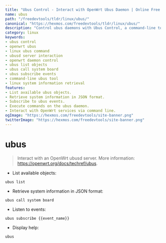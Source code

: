 ```yaml
---
title: "Ubus Control - Interact with OpenWrt Ubus Daemon | Online Free DevTools by Hexmos"
name: ubus
path: "/freedevtools/tldr/linux/ubus/"
canonical: "https://hexmos.com/freedevtools/tldr/linux/ubus/"
description: "Control ubus daemons with Ubus Control, a command-line tool for interacting with OpenWrt's ubusd.  List objects, retrieve system info in JSON. Free online tool, no registration required."
category: linux
keywords:
- ubus control
- openwrt ubus
- linux ubus command
- ubusd server interaction
- openwrt daemon control
- ubus list objects
- ubus call system board
- ubus subscribe events
- command-line ubus tool
- linux system information retrieval
features:
- List available ubus objects.
- Retrieve system information in JSON format.
- Subscribe to ubus events.
- Execute commands on the ubus daemon.
- Interact with OpenWrt services via command line.
ogImage: "https://hexmos.com/freedevtools/site-banner.png"
twitterImage: "https://hexmos.com/freedevtools/site-banner.png"
---
```


# ubus

> Interact with an OpenWrt ubusd server.
> More information: <https://openwrt.org/docs/techref/ubus>.

- List available objects:

`ubus list`

- Retrieve system information in JSON format:

`ubus call system board`

- Listen to events:

`ubus subscribe {{event_name}}`

- Display help:

`ubus`
